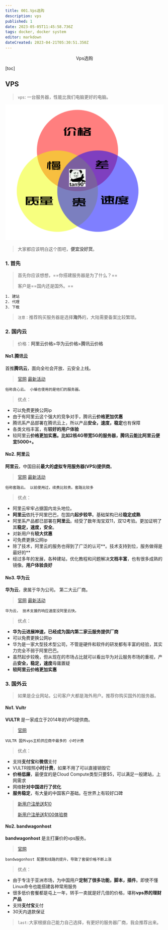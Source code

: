 ```yaml
---
title: 001.Vps选购
description: vps
published: 1
date: 2023-05-05T11:45:58.736Z
tags: docker, docker system
editor: markdown
dateCreated: 2023-04-21T05:30:51.350Z
---
```


<center>Vps选购</center>



[toc]

## VPS

> `vps`: 一台服务器，性能比我们电脑更好的电脑。

![632d2980ef4e5.png](/docker系统/632d2980ef4e5.png)


> 大家都应该明白这个图吧，**便宜没好货**。



### 1. 首先

> 首先你应该想想，==你搭建服务器是为了什么？==
>
> 客户是==国内还是国外。==

```shell
1. 建站   
2. 代理   
3. 下载
```

> `注意：`推荐购买服务器是选择**海外**的，大陆需要备案比较繁琐。



### 2. 国内云

> 价格：**阿里云价格>华为云价格>腾讯云价格**



#### No1.腾讯云

首推**腾讯云**，面向全社会开放、云安全上线。

> [官网](https://cloud.tencent.com/) [最新活动](https://cloud.tencent.com/act)

```shell
俗称良心云。 小编也使用的是他们的服务器。 
```

> 优点：

- 可以免费更换公网ip
- 由于有阿里云这个强大的竞争对手，腾讯云**价格更加优惠**
- 腾讯系产品部署在腾讯云上，所以产品**安全，速度，稳定**也有保障
- 各类文档丰富，有**较好的用户体验**
- 较阿里云**价格更加实惠。比如2核4G带宽5G的服务器，腾讯云能比阿里云便宜5000+。**



#### No2. 阿里云

**阿里云**，中国目前**最大的虚拟专用服务器(VPS)提供商**。

> [官网](https://www.aliyun.com/) [最新活动](https://www.aliyun.com/activity?spm=5176.19720258.J_3207526240.2.e93976f4tSUHS6)

```shell
俗称套路云。 以前使用过，续费比较贵。套路比较多
```

> 优点： 

- 阿里云牢牢占据国内龙头地位。
- **阿里云**依托于阿里巴巴，在国内**起步较早**。基础架构已经**稳定成熟**
- 阿里系产品都已部署在**阿里云**。经受了数年淘宝双11，双12考验。更加证明了其**稳定，速度，安全**。
- 对新用户有**较大优惠**
- 可免费更换公网ip
- 除了技术，阿里云的服务也得到了广泛的认可**。技术支持到位，服务做得是最好的**
- 经过多年的发展，各种建站，优化教程和问题解决**文档丰富**，也有很多成熟的镜像。**用户体验良好**



#### No3. 华为云

**华为云**，隶属于华为公司。 第二大云厂商。

> [官网](https://www.huaweicloud.com/) [最新活动](https://activity.huaweicloud.com/promotion/)

```shell
华为云， 技术支援的响应速度没阿里云快。
```

> 优点： 

- **华为云进展神速，已经成为国内第二家云服务提供厂商**
- 可以免费更换公网ip
- 华为是一家大型技术型公司，不管是硬件和软件的研发都有丰富的经验，其实力完全不弱于阿里巴巴。
- 虽然起步较晚，但从现在的市场占比就可以看出华为对云服务市场的重视，产品**安全，稳定，速度**毋庸置疑
- **较阿里云价格更加实惠**



### 3. 国外云

> 如果是企业网站，公司客户大都是海外用户。推荐你购买国外的服务器。



#### No1. Vultr

**VULTR** 是一家成立于2014年的VPS提供商。 

> [官网](https://www.huaweicloud.com/) 

```shell
VULTR 国外vps主机供应商中最多的 小时计费
```

> 优点： 

- 支持**支付宝**和**微信**支付
- VULTR按照**小时计费**，如果不用了可以直接销毁它
- **价格低廉**，最便宜的是Cloud Compute类型只要$5，可以满足一般建站，上网需求
- 网络**针对中国进行了优化**
- **服务稳定**，有大量的中国客户基础。在世界上有较好口碑

> [新用户注册送$10](https://www.vultr.com/?ref=9233515)
>
> [新用户注册送$100体验劵](https://www.vultr.com/?ref=9233516-8H)



#### No2. bandwagonhost

**bandwagonhost** 是主打廉价的vps服务。

> [官网](https://bandwagonhost.com/) 

```shell
bandwagonhost 配置和线路的提升，导致了套餐价格不断上涨
```

> 优点： 

- 由于专注于亚洲市场，为中国用户**定制了很多功能，脚本，插件**。即使不懂Linux命令也能搭建各种常用服务
- 很多低价套餐都是屯上一年，转手一卖就是好几倍的价格，堪称**vps界的理财产品**
- 支持**支付宝**支付
- 30天内退款保证



> `last:`大家根据自己能力自己选择，有更好的服务器厂商，我会推荐出来。